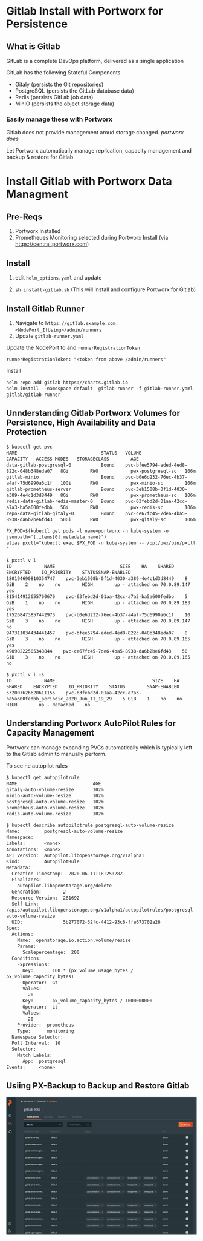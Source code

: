 
# Gitlab Install with Portworx for Persistence

## What is Gitlab

GitLab is a complete DevOps platform, delivered as a single application

GitLab has the following Stateful Components

- Gitaly (persists the Git repositories)
- PostgreSQL (persists the GitLab database data)
- Redis (persists GitLab job data)
- MinIO (persists the object storage data)

### Easily manage these with Portworx

Gitlab does not provide management aroud storage changed. *portworx does*

Let Portworx automatically manage replication, capacity management and backup & restore for Gitlab.

# Install Gitlab with Portworx Data Managment

## Pre-Reqs

1. Portworx Installed
2. Prometheues Monitoring selected during Portworx Install (via https://central.portworx.com)

## Install

1. edit `helm_options.yaml` and update 

2. `sh install-gitlab.sh` (This will install and configure Portworx for Gitlab)

## Install Gitlab Runner

1. Navigate to `https://gitlab.example.com:<NodePort_IfUsing>/admin/runners`
2. Update `gitlab-runner.yaml`

Update the NodePort to  and `runnerRegistrationToken`
```
runnerRegistrationToken: "<token from above /admin/runners"
```

Install
```
helm repo add gitlab https://charts.gitlab.io
helm install --namespace default  gitlab-runner -f gitlab-runner.yaml gitlab/gitlab-runner
```

## Unnderstanding Gitlab Portworx Volumes for Persistence, High Availability and Data Protection

```
$ kubectl get pvc
NAME                               STATUS   VOLUME                                     CAPACITY   ACCESS MODES   STORAGECLASS        AGE
data-gitlab-postgresql-0           Bound    pvc-bfee5794-eded-4ed8-822c-048b348eda07   8Gi        RWO            pwx-postgresql-sc   106m
gitlab-minio                       Bound    pvc-b0e6d232-76ec-4b37-a4af-75d6990a6c1f   10Gi       RWO            pwx-minio-sc        106m
gitlab-prometheus-server           Bound    pvc-3eb1508b-0f1d-4030-a389-4e4c1d3d8449   8Gi        RWO            pwx-prometheus-sc   106m
redis-data-gitlab-redis-master-0   Bound    pvc-63febd2d-01aa-42cc-a7a3-ba5a600fedbb   5Gi        RWO            pwx-redis-sc        106m
repo-data-gitlab-gitaly-0          Bound    pvc-ce67fc45-7de6-4ba5-8938-da6b2be6fd43   50Gi       RWO            pwx-gitaly-sc       106m
```

```
PX_POD=$(kubectl get pods -l name=portworx -n kube-system -o jsonpath='{.items[0].metadata.name}')
alias pxctl="kubectl exec $PX_POD -n kube-system -- /opt/pwx/bin/pxctl "
```

```
$ pxctl v l
ID            NAME                        SIZE    HA    SHARED    ENCRYPTED    IO_PRIORITY    STATUSSNAP-ENABLED
180194690810354747    pvc-3eb1508b-0f1d-4030-a389-4e4c1d3d8449    8 GiB    2    no    no        HIGH        up - attached on 70.0.89.147    yes
815414913655760676    pvc-63febd2d-01aa-42cc-a7a3-ba5a600fedbb    5 GiB    1    no    no        HIGH        up - attached on 70.0.89.183    yes
175268473857442975    pvc-b0e6d232-76ec-4b37-a4af-75d6990a6c1f    10 GiB    3    no    no        HIGH        up - attached on 70.0.89.147    no
947311034434441457    pvc-bfee5794-eded-4ed8-822c-048b348eda07    8 GiB    3    no    no        HIGH        up - attached on 70.0.89.165    yes
49098222505348844    pvc-ce67fc45-7de6-4ba5-8938-da6b2be6fd43    50 GiB    3    no    no        HIGH        up - attached on 70.0.89.165    no
```

```
$ pxctl v l -s
ID            NAME                                    SIZE    HA    SHARED    ENCRYPTED    IO_PRIORITY    STATUS        SNAP-ENABLED
532007626620611155    pvc-63febd2d-01aa-42cc-a7a3-ba5a600fedbb_periodic_2020_Jun_11_19_29    5 GiB    1    no    no        HIGH        up - detached    no
```

##  Understanding Portworx AutoPilot Rules for Capacity Management

Portworx can manage expanding PVCs automatically which is typically left to the Gitlab admin to manually perform.

To see he autopilot rules

```
$ kubectl get autopilotrule
NAME                            AGE
gitaly-auto-volume-resize       102m
minio-auto-volume-resize        102m
postgresql-auto-volume-resize   102m
prometheus-auto-volume-resize   102m
redis-auto-volume-resize        102m
```

```
$ kubectl describe autopilotrule postgresql-auto-volume-resize
Name:         postgresql-auto-volume-resize
Namespace:
Labels:       <none>
Annotations:  <none>
API Version:  autopilot.libopenstorage.org/v1alpha1
Kind:         AutopilotRule
Metadata:
  Creation Timestamp:  2020-06-11T18:25:28Z
  Finalizers:
    autopilot.libopenstorage.org/delete
  Generation:        2
  Resource Version:  281692
  Self Link:         /apis/autopilot.libopenstorage.org/v1alpha1/autopilotrules/postgresql-auto-volume-resize
  UID:               5b277072-32fc-4412-93c6-ffe673702a26
Spec:
  Actions:
    Name:  openstorage.io.action.volume/resize
    Params:
      Scalepercentage:  200
  Conditions:
    Expressions:
      Key:       100 * (px_volume_usage_bytes / px_volume_capacity_bytes)
      Operator:  Gt
      Values:
        20
      Key:       px_volume_capacity_bytes / 1000000000
      Operator:  Lt
      Values:
        20
    Provider:  prometheus
    Type:      monitoring
  Namespace Selector:
  Poll Interval:  10
  Selector:
    Match Labels:
      App:  postgresql
Events:     <none>
```

## Usiing PX-Backup to Backup and Restore Gitlab

![Alt text](gitlab-backuprestore.png?raw=true "Gitlab-Portworx-Backup")
